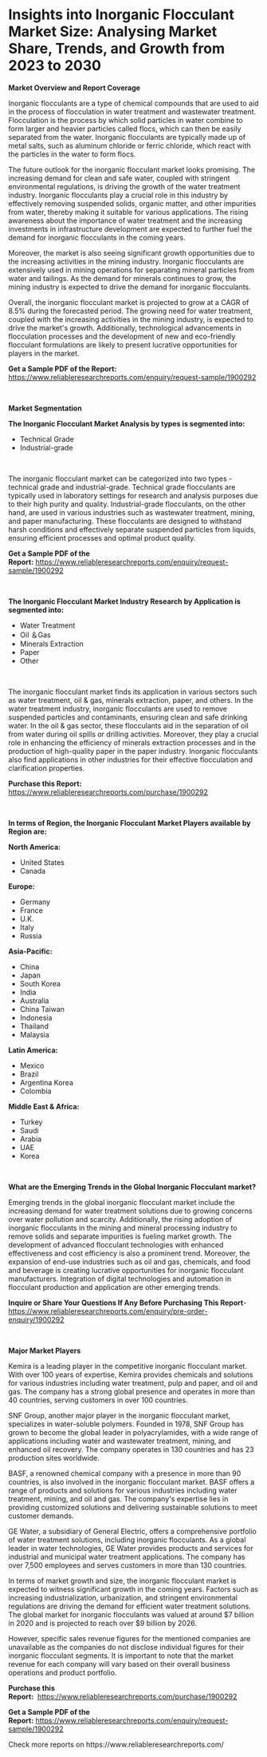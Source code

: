 <p><h1>Insights into Inorganic Flocculant Market Size: Analysing Market Share, Trends, and Growth from 2023 to 2030</h1></p><p><strong>Market Overview and Report Coverage</strong></p>
<p><p>Inorganic flocculants are a type of chemical compounds that are used to aid in the process of flocculation in water treatment and wastewater treatment. Flocculation is the process by which solid particles in water combine to form larger and heavier particles called flocs, which can then be easily separated from the water. Inorganic flocculants are typically made up of metal salts, such as aluminum chloride or ferric chloride, which react with the particles in the water to form flocs.</p><p>The future outlook for the inorganic flocculant market looks promising. The increasing demand for clean and safe water, coupled with stringent environmental regulations, is driving the growth of the water treatment industry. Inorganic flocculants play a crucial role in this industry by effectively removing suspended solids, organic matter, and other impurities from water, thereby making it suitable for various applications. The rising awareness about the importance of water treatment and the increasing investments in infrastructure development are expected to further fuel the demand for inorganic flocculants in the coming years.</p><p>Moreover, the market is also seeing significant growth opportunities due to the increasing activities in the mining industry. Inorganic flocculants are extensively used in mining operations for separating mineral particles from water and tailings. As the demand for minerals continues to grow, the mining industry is expected to drive the demand for inorganic flocculants.</p><p>Overall, the inorganic flocculant market is projected to grow at a CAGR of 8.5% during the forecasted period. The growing need for water treatment, coupled with the increasing activities in the mining industry, is expected to drive the market's growth. Additionally, technological advancements in flocculation processes and the development of new and eco-friendly flocculant formulations are likely to present lucrative opportunities for players in the market.</p></p>
<p><strong>Get a Sample PDF of the Report:</strong> <a href="https://www.reliableresearchreports.com/enquiry/request-sample/1900292">https://www.reliableresearchreports.com/enquiry/request-sample/1900292</a></p>
<p>&nbsp;</p>
<p><strong>Market Segmentation</strong></p>
<p><strong>The Inorganic Flocculant Market Analysis by types is segmented into:</strong></p>
<p><ul><li>Technical Grade</li><li>Industrial-grade</li></ul></p>
<p>&nbsp;</p>
<p><p>The inorganic flocculant market can be categorized into two types - technical grade and industrial-grade. Technical grade flocculants are typically used in laboratory settings for research and analysis purposes due to their high purity and quality. Industrial-grade flocculants, on the other hand, are used in various industries such as wastewater treatment, mining, and paper manufacturing. These flocculants are designed to withstand harsh conditions and effectively separate suspended particles from liquids, ensuring efficient processes and optimal product quality.</p></p>
<p><strong>Get a Sample PDF of the Report:</strong>&nbsp;<a href="https://www.reliableresearchreports.com/enquiry/request-sample/1900292">https://www.reliableresearchreports.com/enquiry/request-sample/1900292</a></p>
<p>&nbsp;</p>
<p><strong>The Inorganic Flocculant Market Industry Research by Application is segmented into:</strong></p>
<p><ul><li>Water Treatment</li><li>Oil ＆Gas</li><li>Minerals Extraction</li><li>Paper</li><li>Other</li></ul></p>
<p>&nbsp;</p>
<p><p>The inorganic flocculant market finds its application in various sectors such as water treatment, oil & gas, minerals extraction, paper, and others. In the water treatment industry, inorganic flocculants are used to remove suspended particles and contaminants, ensuring clean and safe drinking water. In the oil & gas sector, these flocculants aid in the separation of oil from water during oil spills or drilling activities. Moreover, they play a crucial role in enhancing the efficiency of minerals extraction processes and in the production of high-quality paper in the paper industry. Inorganic flocculants also find applications in other industries for their effective flocculation and clarification properties.</p></p>
<p><strong>Purchase this Report:</strong>&nbsp; <a href="https://www.reliableresearchreports.com/purchase/1900292">https://www.reliableresearchreports.com/purchase/1900292</a></p>
<p>&nbsp;</p>
<p><strong>In terms of Region, the Inorganic Flocculant Market Players available by Region are:</strong></p>
<p>
    <p> <strong> North America: </strong>
        <ul>
            <li>United States</li>
            <li>Canada</li>
        </ul>
        </p> 
    <p> <strong> Europe: </strong>
        <ul>
            <li>Germany</li>
            <li>France</li>
            <li>U.K.</li>
            <li>Italy</li>
            <li>Russia</li>
        </ul>
        </p> 
    <p> <strong> Asia-Pacific: </strong>
        <ul>
            <li>China</li>
            <li>Japan</li>
            <li>South Korea</li>
            <li>India</li>
            <li>Australia</li>
            <li>China Taiwan</li>
            <li>Indonesia</li>
            <li>Thailand</li>
            <li>Malaysia</li>
        </ul>
        </p> 
    <p> <strong> Latin America: </strong>
        <ul>
            <li>Mexico</li>
            <li>Brazil</li>
            <li>Argentina Korea</li>
            <li>Colombia</li>
        </ul>
        </p> 
    <p> <strong> Middle East & Africa: </strong>
        <ul>
            <li>Turkey</li>
            <li>Saudi</li>
            <li>Arabia</li>
            <li>UAE</li>
            <li>Korea</li>
        </ul>
    </p>
    </p>
<p>&nbsp;</p>
<p><strong>What are the Emerging Trends in the Global Inorganic Flocculant market?</strong></p>
<p><p>Emerging trends in the global inorganic flocculant market include the increasing demand for water treatment solutions due to growing concerns over water pollution and scarcity. Additionally, the rising adoption of inorganic flocculants in the mining and mineral processing industry to remove solids and separate impurities is fueling market growth. The development of advanced flocculant technologies with enhanced effectiveness and cost efficiency is also a prominent trend. Moreover, the expansion of end-use industries such as oil and gas, chemicals, and food and beverage is creating lucrative opportunities for inorganic flocculant manufacturers. Integration of digital technologies and automation in flocculant production and application are other emerging trends.</p></p>
<p><strong>Inquire or Share Your Questions If Any Before Purchasing This Report</strong>- <a href="https://www.reliableresearchreports.com/enquiry/pre-order-enquiry/1900292">https://www.reliableresearchreports.com/enquiry/pre-order-enquiry/1900292</a></p>
<p>&nbsp;</p>
<p><strong>Major Market Players</strong></p>
<p><p>Kemira is a leading player in the competitive inorganic flocculant market. With over 100 years of expertise, Kemira provides chemicals and solutions for various industries including water treatment, pulp and paper, and oil and gas. The company has a strong global presence and operates in more than 40 countries, serving customers in over 100 countries.</p><p>SNF Group, another major player in the inorganic flocculant market, specializes in water-soluble polymers. Founded in 1978, SNF Group has grown to become the global leader in polyacrylamides, with a wide range of applications including water and wastewater treatment, mining, and enhanced oil recovery. The company operates in 130 countries and has 23 production sites worldwide.</p><p>BASF, a renowned chemical company with a presence in more than 90 countries, is also involved in the inorganic flocculant market. BASF offers a range of products and solutions for various industries including water treatment, mining, and oil and gas. The company's expertise lies in providing customized solutions and delivering sustainable solutions to meet customer demands.</p><p>GE Water, a subsidiary of General Electric, offers a comprehensive portfolio of water treatment solutions, including inorganic flocculants. As a global leader in water technologies, GE Water provides products and services for industrial and municipal water treatment applications. The company has over 7,500 employees and serves customers in more than 130 countries.</p><p>In terms of market growth and size, the inorganic flocculant market is expected to witness significant growth in the coming years. Factors such as increasing industrialization, urbanization, and stringent environmental regulations are driving the demand for efficient water treatment solutions. The global market for inorganic flocculants was valued at around $7 billion in 2020 and is projected to reach over $9 billion by 2026.</p><p>However, specific sales revenue figures for the mentioned companies are unavailable as the companies do not disclose individual figures for their inorganic flocculant segments. It is important to note that the market revenue for each company will vary based on their overall business operations and product portfolio.</p></p>
<p><strong>Purchase this Report:</strong>&nbsp;&nbsp;<a href="https://www.reliableresearchreports.com/purchase/1900292">https://www.reliableresearchreports.com/purchase/1900292</a></p>
<p></p>
<p><strong>Get a Sample PDF of the Report:</strong>&nbsp;<a href="https://www.reliableresearchreports.com/enquiry/request-sample/1900292">https://www.reliableresearchreports.com/enquiry/request-sample/1900292</a></p>
<p>Check more reports on https://www.reliableresearchreports.com/</p>